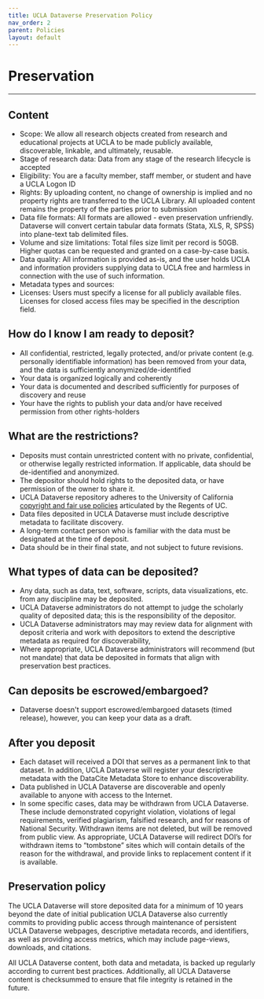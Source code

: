 ```yaml
---
title: UCLA Dataverse Preservation Policy
nav_order: 2
parent: Policies
layout: default
---
```


# Preservation
<hr/>

## Content
- Scope: We allow all research objects created from research and educational projects at UCLA to be made publicly available, discoverable, linkable, and ultimately, reusable.
- Stage of research data: Data from any stage of the research lifecycle is accepted
- Eligibility: You are a faculty member, staff member, or student and have a UCLA Logon ID
- Rights: By uploading content, no change of ownership is implied and no property rights are transferred to the UCLA Library. All uploaded content remains the property of the parties prior to submission
- Data file formats: All formats are allowed - even preservation unfriendly. Dataverse will convert certain tabular data formats (Stata, XLS, R, SPSS) into plane-text tab delimited files.
- Volume and size limitations: Total files size limit per record is 50GB. Higher quotas can be requested and granted on a case-by-case basis.
- Data quality: All information is provided as-is, and the user holds UCLA and information providers supplying data to UCLA free and harmless in connection with the use of such information.
- Metadata types and sources:
- Licenses: Users must specify a license for all publicly available files. Licenses for closed access files may be specified in the description field.

## How do I know I am ready to deposit?
- All confidential, restricted, legally protected, and/or private content (e.g. personally identifiable information) has been removed from your data, and the data is sufficiently anonymized/de-identified
- Your data is organized logically and coherently
- Your data is documented and described sufficiently for purposes of discovery and reuse
- Your have the rights to publish your data and/or have received permission from other rights-holders

## What are the restrictions?
- Deposits must contain unrestricted content with no private, confidential, or otherwise legally restricted information. If applicable, data should be de-identified and anonymized.
- The depositor should hold rights to the deposited data, or have permission of the owner to share it.
- UCLA Dataverse repository adheres to the University of California [copyright and fair use policies](https://www.library.ucla.edu/about/policies/uc-and-ucla-copyright-information/) articulated by the Regents of UC.
- Data files deposited in UCLA Dataverse must include descriptive metadata to facilitate discovery.
- A long-term contact person who is familiar with the data must be designated at the time of deposit.
- Data should be in their final state, and not subject to future revisions.

## What types of data can be deposited?
- Any data, such as data, text, software, scripts, data visualizations, etc. from any discipline may be deposited.
- UCLA Dataverse administrators do not attempt to judge the scholarly quality of deposited data; this is the responsibility of the depositor.
- UCLA Dataverse administrators may may review data for alignment with deposit criteria and work with depositors to extend the descriptive metadata as required for discoverability,
- Where appropriate, UCLA Dataverse administrators will recommend (but not mandate) that data be deposited in formats that align with preservation best practices.

## Can deposits be escrowed/embargoed?
- Dataverse doesn't support escrowed/embargoed datasets (timed release), however, you can keep your data as a draft.

## After you deposit
- Each dataset will received a DOI that serves as a permanent link to that dataset. In addition, UCLA Dataverse will register your descriptive metadata with the DataCite Metadata Store to enhance discoverability.
- Data published in UCLA Dataverse are discoverable and openly available to anyone with access to the Internet.
- In some specific cases, data may be withdrawn from UCLA Dataverse. These include demonstrated copyright violation, violations of legal requirements, verified plagiarism, falsified research, and for reasons of National Security. Withdrawn items are not deleted, but will be removed from public view. As appropriate, UCLA Dataverse will redirect DOI’s for withdrawn items to “tombstone” sites which will contain details of the reason for the withdrawal, and provide links to replacement content if it is available.

## Preservation policy
The UCLA Dataverse will store deposited data for a minimum of 10 years beyond the date of initial publication UCLA Dataverse also currently commits to providing public access through maintenance of persistent UCLA Dataverse webpages, descriptive metadata records, and identifiers, as well as providing access metrics, which may include page-views, downloads, and citations.

All UCLA Dataverse content, both data and metadata, is backed up regularly according to current best practices. Additionally, all UCLA Dataverse content is checksummed to ensure that file integrity is retained in the future.
